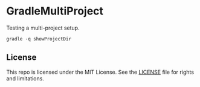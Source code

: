 # GradleMultiProject

Testing a multi-project setup.

```
gradle -q showProjectDir
```

## License

This repo is licensed under the MIT License. See the [LICENSE](LICENSE.md) file for rights and limitations.

